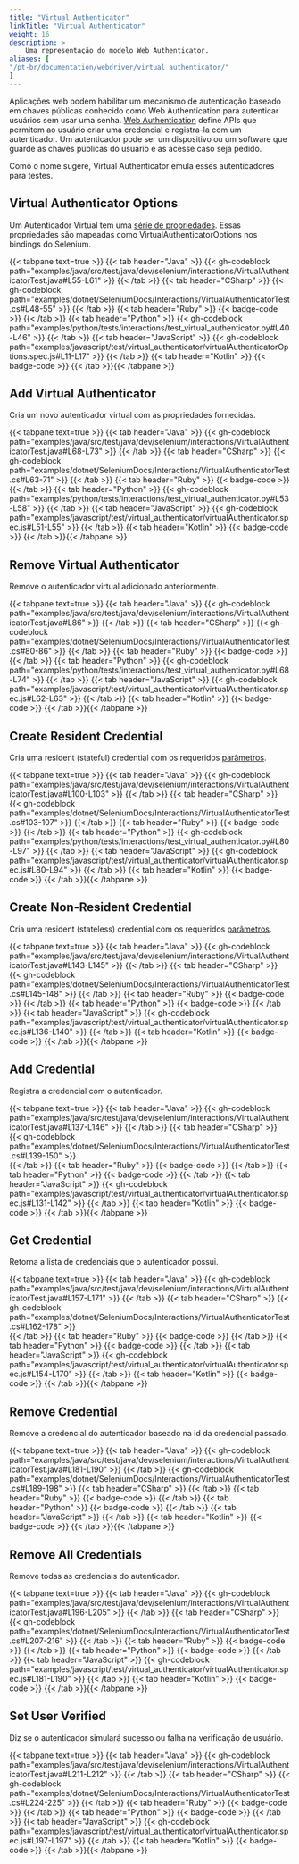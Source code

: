 ```yaml
---
title: "Virtual Authenticator"
linkTitle: "Virtual Authenticator"
weight: 16
description: >
    Uma representação do modelo Web Authenticator.
aliases: [
"/pt-br/documentation/webdriver/virtual_authenticator/"
]
---
```


Aplicações web podem habilitar um mecanismo de autenticação baseado em chaves públicas conhecido como Web Authentication para autenticar usuários sem usar uma senha. 
[Web Authentication](https://www.w3.org/TR/webauthn-2/) define APIs que permitem ao usuário criar uma credencial e registra-la com um autenticador. 
Um autenticador pode ser um dispositivo ou um software que guarde as chaves públicas do usuário e as acesse caso seja pedido. 

Como o nome sugere, Virtual Authenticator emula esses autenticadores para testes.

## Virtual Authenticator Options

Um Autenticador Virtual tem uma [série de propriedades](https://www.w3.org/TR/webauthn-2/#sctn-automation-virtual-authenticators).
Essas propriedades são mapeadas como VirtualAuthenticatorOptions nos bindings do Selenium.

{{< tabpane text=true >}}
{{< tab header="Java" >}}
{{< gh-codeblock path="examples/java/src/test/java/dev/selenium/interactions/VirtualAuthenticatorTest.java#L55-L61" >}}
{{< /tab >}}
{{< tab header="CSharp" >}}
{{< gh-codeblock path="examples/dotnet/SeleniumDocs/Interactions/VirtualAuthenticatorTest.cs#L48-55" >}}
{{< /tab >}}
{{< tab header="Ruby" >}}
{{< badge-code >}}
{{< /tab >}}
{{< tab header="Python" >}}
{{< gh-codeblock path="examples/python/tests/interactions/test_virtual_authenticator.py#L40-L46" >}}
{{< /tab >}}
{{< tab header="JavaScript" >}}
{{< gh-codeblock path="examples/javascript/test/virtual_authenticator/virtualAuthenticatorOptions.spec.js#L11-L17" >}}
{{< /tab >}}
{{< tab header="Kotlin" >}}
{{< badge-code >}}
{{< /tab >}}{{< /tabpane >}}


## Add Virtual Authenticator

Cria um novo autenticador virtual com as propriedades fornecidas.

{{< tabpane text=true >}}
{{< tab header="Java" >}}
{{< gh-codeblock path="examples/java/src/test/java/dev/selenium/interactions/VirtualAuthenticatorTest.java#L68-L73" >}}
{{< /tab >}}
{{< tab header="CSharp" >}}
{{< gh-codeblock path="examples/dotnet/SeleniumDocs/Interactions/VirtualAuthenticatorTest.cs#L63-71" >}}
{{< /tab >}}
{{< tab header="Ruby" >}}
{{< badge-code >}}
{{< /tab >}}
{{< tab header="Python" >}}
{{< gh-codeblock path="examples/python/tests/interactions/test_virtual_authenticator.py#L53-L58" >}}
{{< /tab >}}
{{< tab header="JavaScript" >}}
{{< gh-codeblock path="examples/javascript/test/virtual_authenticator/virtualAuthenticator.spec.js#L51-L55" >}}
{{< /tab >}}
{{< tab header="Kotlin" >}}
{{< badge-code >}}
{{< /tab >}}{{< /tabpane >}}

## Remove Virtual Authenticator

Remove o autenticador virtual adicionado anteriormente.

{{< tabpane text=true >}}
{{< tab header="Java" >}}
{{< gh-codeblock path="examples/java/src/test/java/dev/selenium/interactions/VirtualAuthenticatorTest.java#L86" >}}
{{< /tab >}}
{{< tab header="CSharp" >}}
{{< gh-codeblock path="examples/dotnet/SeleniumDocs/Interactions/VirtualAuthenticatorTest.cs#80-86" >}}
{{< /tab >}}
{{< tab header="Ruby" >}}
{{< badge-code >}}
{{< /tab >}}
{{< tab header="Python" >}}
{{< gh-codeblock path="examples/python/tests/interactions/test_virtual_authenticator.py#L68-L74" >}}
{{< /tab >}}
{{< tab header="JavaScript" >}}
{{< gh-codeblock path="examples/javascript/test/virtual_authenticator/virtualAuthenticator.spec.js#L62-L63" >}}
{{< /tab >}}
{{< tab header="Kotlin" >}}
{{< badge-code >}}
{{< /tab >}}{{< /tabpane >}}

## Create Resident Credential

Cria uma resident (stateful) credential com os requeridos [parâmetros](https://w3c.github.io/webauthn/#sctn-automation-add-credential). 

{{< tabpane text=true >}}
{{< tab header="Java" >}}
{{< gh-codeblock path="examples/java/src/test/java/dev/selenium/interactions/VirtualAuthenticatorTest.java#L100-L103" >}}
{{< /tab >}}
{{< tab header="CSharp" >}}
{{< gh-codeblock path="examples/dotnet/SeleniumDocs/Interactions/VirtualAuthenticatorTest.cs#103-107" >}}
{{< /tab >}}
{{< tab header="Ruby" >}}
{{< badge-code >}}
{{< /tab >}}
{{< tab header="Python" >}}
{{< gh-codeblock path="examples/python/tests/interactions/test_virtual_authenticator.py#L80-L97" >}}
{{< /tab >}}
{{< tab header="JavaScript" >}}
{{< gh-codeblock path="examples/javascript/test/virtual_authenticator/virtualAuthenticator.spec.js#L80-L94" >}}
{{< /tab >}}
{{< tab header="Kotlin" >}}
{{< badge-code >}}
{{< /tab >}}{{< /tabpane >}}

## Create Non-Resident Credential 

Cria uma resident (stateless) credential com os requeridos [parâmetros](https://w3c.github.io/webauthn/#sctn-automation-add-credential). 

{{< tabpane text=true >}}
{{< tab header="Java" >}}
{{< gh-codeblock path="examples/java/src/test/java/dev/selenium/interactions/VirtualAuthenticatorTest.java#L143-L145" >}}
{{< /tab >}}
{{< tab header="CSharp" >}}
{{< gh-codeblock path="examples/dotnet/SeleniumDocs/Interactions/VirtualAuthenticatorTest.cs#L145-148" >}}
{{< /tab >}}
{{< tab header="Ruby" >}}
{{< badge-code >}}
{{< /tab >}}
{{< tab header="Python" >}}
{{< badge-code >}}
{{< /tab >}}
{{< tab header="JavaScript" >}}
{{< gh-codeblock path="examples/javascript/test/virtual_authenticator/virtualAuthenticator.spec.js#L136-L140" >}}
{{< /tab >}}
{{< tab header="Kotlin" >}}
{{< badge-code >}}
{{< /tab >}}{{< /tabpane >}}

## Add Credential

Registra a credencial com o autenticador. 

{{< tabpane text=true >}}
{{< tab header="Java" >}}
{{< gh-codeblock path="examples/java/src/test/java/dev/selenium/interactions/VirtualAuthenticatorTest.java#L137-L146" >}}
{{< /tab >}}
{{< tab header="CSharp" >}}
{{< gh-codeblock path="examples/dotnet/SeleniumDocs/Interactions/VirtualAuthenticatorTest.cs#L139-150" >}}   
{{< /tab >}}
{{< tab header="Ruby" >}}
{{< badge-code >}}
{{< /tab >}}
{{< tab header="Python" >}}
{{< badge-code >}}
{{< /tab >}}
{{< tab header="JavaScript" >}}
{{< gh-codeblock path="examples/javascript/test/virtual_authenticator/virtualAuthenticator.spec.js#L131-L142" >}}
{{< /tab >}}
{{< tab header="Kotlin" >}}
{{< badge-code >}}
{{< /tab >}}{{< /tabpane >}}

## Get Credential

Retorna a lista de credenciais que o autenticador possui.

{{< tabpane text=true >}}
{{< tab header="Java" >}}
{{< gh-codeblock path="examples/java/src/test/java/dev/selenium/interactions/VirtualAuthenticatorTest.java#L157-L171" >}}
{{< /tab >}}
{{< tab header="CSharp" >}}
{{< gh-codeblock path="examples/dotnet/SeleniumDocs/Interactions/VirtualAuthenticatorTest.cs#L162-178" >}}  
{{< /tab >}}
{{< tab header="Ruby" >}}
{{< badge-code >}}
{{< /tab >}}
{{< tab header="Python" >}}
{{< badge-code >}}
{{< /tab >}}
{{< tab header="JavaScript" >}}
{{< gh-codeblock path="examples/javascript/test/virtual_authenticator/virtualAuthenticator.spec.js#L154-L170" >}}
{{< /tab >}}
{{< tab header="Kotlin" >}}
{{< badge-code >}}
{{< /tab >}}{{< /tabpane >}}


## Remove Credential

Remove a credencial do autenticador baseado na id da credencial passado.

{{< tabpane text=true >}}
{{< tab header="Java" >}}
{{< gh-codeblock path="examples/java/src/test/java/dev/selenium/interactions/VirtualAuthenticatorTest.java#L181-L190" >}}
{{< /tab >}}
{{< gh-codeblock path="examples/dotnet/SeleniumDocs/Interactions/VirtualAuthenticatorTest.cs#L189-198" >}} 
{{< tab header="CSharp" >}}
{{< /tab >}}
{{< tab header="Ruby" >}}
{{< badge-code >}}
{{< /tab >}}
{{< tab header="Python" >}}
{{< badge-code >}}
{{< /tab >}}
{{< tab header="JavaScript" >}}
{{< /tab >}}
{{< tab header="Kotlin" >}}
{{< badge-code >}}
{{< /tab >}}{{< /tabpane >}}


## Remove All Credentials

Remove todas as credenciais do autenticador.

{{< tabpane text=true >}}
{{< tab header="Java" >}}
{{< gh-codeblock path="examples/java/src/test/java/dev/selenium/interactions/VirtualAuthenticatorTest.java#L196-L205" >}}
{{< /tab >}}
{{< tab header="CSharp" >}}
{{< gh-codeblock path="examples/dotnet/SeleniumDocs/Interactions/VirtualAuthenticatorTest.cs#L207-216" >}} 
{{< /tab >}}
{{< tab header="Ruby" >}}
{{< badge-code >}}
{{< /tab >}}
{{< tab header="Python" >}}
{{< badge-code >}}
{{< /tab >}}
{{< tab header="JavaScript" >}}
{{< gh-codeblock path="examples/javascript/test/virtual_authenticator/virtualAuthenticator.spec.js#L181-L190" >}}
{{< /tab >}}
{{< tab header="Kotlin" >}}
{{< badge-code >}}
{{< /tab >}}{{< /tabpane >}}

## Set User Verified

Diz se o autenticador simulará sucesso ou falha na verificação de usuário.

{{< tabpane text=true >}}
{{< tab header="Java" >}}
{{< gh-codeblock path="examples/java/src/test/java/dev/selenium/interactions/VirtualAuthenticatorTest.java#L211-L212" >}}
{{< /tab >}}
{{< tab header="CSharp" >}}
{{< gh-codeblock path="examples/dotnet/SeleniumDocs/Interactions/VirtualAuthenticatorTest.cs#L224-225" >}} 
{{< /tab >}}
{{< tab header="Ruby" >}}
{{< badge-code >}}
{{< /tab >}}
{{< tab header="Python" >}}
{{< badge-code >}}
{{< /tab >}}
{{< tab header="JavaScript" >}}
{{< gh-codeblock path="examples/javascript/test/virtual_authenticator/virtualAuthenticator.spec.js#L197-L197" >}}
{{< /tab >}}
{{< tab header="Kotlin" >}}
{{< badge-code >}}
{{< /tab >}}{{< /tabpane >}}